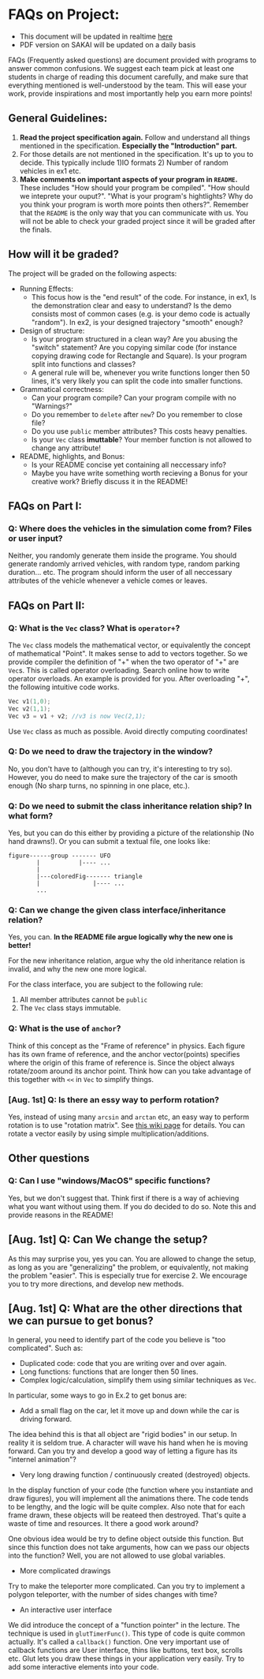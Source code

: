 # FAQs on Project:

* This document will be updated in realtime [here](https://github.com/tripack45/VG101_SU16-15/blob/master/FAQ/proj.md)
* PDF version on SAKAI will be updated on a daily basis

FAQs (Frequently asked questions) are document provided with programs to answer common confusions. We suggest each team pick at least one students in charge of reading this document carefully, and make sure that everything mentioned is well-understood by the team. This will ease your work, provide inspirations and most importantly help you earn more points!

## General Guidelines:

1. **Read the project specification again.** Follow and understand all things mentioned in the specification. **Especially the "Introduction" part.**
2. For those details are not mentioned in the specification. It's up to you to decide. This typically include 1)IO formats 2) Number of random vehicles in ex1 etc. 
3. **Make comments on important aspects of your program in `README`.** These includes "How should your program be compiled". "How should we inteprete your ouput?". "What is your program's hightlights? Why do you think your program is worth more points then others?". Remember that the `README` is the only way that you can communicate with us. You will not be able to check your graded project since it will be graded after the finals.

## How will it be graded?

The project will be graded on the following aspects:

* Running Effects:
  * This focus how is the "end result" of the code. For instance, in ex1, Is the demonstration clear and easy to understand? Is the demo consists most of common cases (e.g. is your demo code is actually "random"). In ex2, is your designed trajectory "smooth" enough? 
* Design of structure:
  * Is your program structured in a clean way? Are you abusing the "switch" statement? Are you copying similar code (for instance copying drawing code for Rectangle and Square). Is your program split into functions and classes? 
  * A general rule will be, whenever you write functions longer then 50 lines, it's very likely you can split the code into smaller functions. 
* Grammatical correctness:
  * Can your program compile? Can your program compile with no "Warnings?"
  * Do you remember to `delete` after `new`? Do you remember to close file?
  * Do you use `public` member attributes? This costs heavy penalties.
  * Is your `Vec` class **imuttable**? Your member function is not allowed to change any attribute!
* README, highlights, and Bonus:
  * Is your README concise yet containing all neccessary info? 
  * Maybe you have write something worth recieving a Bonus for your creative work? Briefly discuss it in the README!

## FAQs on Part I:

### Q: Where does the vehicles in the simulation come from? Files or user input?
Neither, you randomly generate them inside the programe. You should generate randomly arrived vehicles, with random type, random parking duration... etc. The program should inform the user of all neccessary attributes of the vehicle whenever a vehicle comes or leaves. 

## FAQs on Part II:

### Q: What is the `Vec` class? What is `operator+`?
The `Vec` class models the mathematical vector, or equivalently the concept of mathematical "Point". It makes sense to add to vectors together. So we provide compiler the definition of "+" when the two operator of "+" are `Vec`s. This is called operator overloading. Search online how to write operator overloads. An example is provided for you. After overloading "+", the following intuitive code works.

```cc
Vec v1(1,0);
Vec v2(1,1);
Vec v3 = v1 + v2; //v3 is now Vec(2,1);
```

Use `Vec` class as much as possible. Avoid directly computing coordinates!

### Q: Do we need to draw the trajectory in the window?
No, you don't have to (although you can try, it's interesting to try so). However, you do need to make sure the trajectory of the car is smooth enough (No sharp turns, no spinning in one place, etc.).

### Q: Do we need to submit the class inheritance relation ship? In what form?
Yes, but you can do this either by providing a picture of the relationship (No hand drawns!). Or you can submit a textual file, one looks like:

```
figure------group ------- UFO
        |           |---- ...
        |
        |---coloredFig------- triangle
        |               |---- ...
        ...
```

### Q: Can we change the given class interface/inheritance relation?
Yes, you can. **In the README file argue logically why the new one is better!** 

For the new inheritance relation, argue why the old inheritance relation is invalid, and why the new one more logical.

For the class interface, you are subject to the following rule:

1. All member attributes cannot be `public`
2. The `Vec` class stays immutable. 

### Q: What is the use of `anchor`?
Think of this concept as the "Frame of reference" in physics. Each figure has its own frame of reference, and the anchor vector(points) specifies where the origin of this frame of reference is. Since the object always rotate/zoom around its anchor point. Think how can you take advantage of this together with `<<` in `Vec` to simplify things.

### [Aug. 1st] Q: Is there an essy way to perform rotation?
Yes, instead of using many `arcsin` and `arctan` etc, an easy way to perform rotation is to use "rotation matrix". See [this wiki page](https://en.wikipedia.org/wiki/Rotation_matrix) for details. You can rotate a vector easily by using simple multiplication/additions.

## Other questions

### Q: Can I use "windows/MacOS" specific functions?
Yes, but we don't suggest that. Think first if there is a way of achieving what you want without using them. If you do decided to do so. Note this and provide reasons in the README!

## [Aug. 1st] Q: Can We change the setup?
As this may surprise you, yes you can. You are allowed to change the setup, as long as you are "generalizing" the problem, or equivalently, not making the problem "easier". This is especially true for exercise 2. We encourage you to try more directions, and develop new methods.

## [Aug. 1st] Q: What are the other directions that we can pursue to get bonus?
In general, you need to identify part of the code you believe is "too complicated". Such as:

* Duplicated code: code that you are writing over and over again. 
* Long functions: functions that are longer then 50 lines.
* Complex logic/calculation, simplify them using similar techniques as `Vec`.

In particular, some ways to go in Ex.2 to get bonus are:

* Add a small flag on the car, let it move up and down while the car is driving forward.

 The idea behind this is that all object are "rigid bodies" in our setup. In reality it is seldom true. A character will wave his hand when he is moving forward. Can you try and develop a good way of letting a figure has its "internel animation"?

* Very long drawing function / continuously created (destroyed) objects.

In the display function of your code (the function where you instantiate and draw figures), you will implement all the animations there. The code tends to be lengthy, and the logic will be quite complex. Also note that for each frame drawn, these objects will be reateed then destroyed. That's quite a waste of time and resources. It there a good work around? 

One obvious idea would be try to define object outside this function. But since this function does not take arguments, how can we pass our objects into the function? Well, you are not allowed to use global variables. 

* More complicated drawings

Try to make the teleporter more complicated. Can you try to implement a polygon teleporter, with the number of sides changes with time? 

* An interactive user interface

We did introduce the concept of a "function pointer" in the lecture. The technique is used in `glutTimerFunc()`. This type of code is quite common actually. It's called a `callback()` function. One very important use of callback functions are User interface, thins like buttons, text box, scrolls etc. Glut lets you draw these things in your application very easily. Try to add some interactive elements into your code. 

